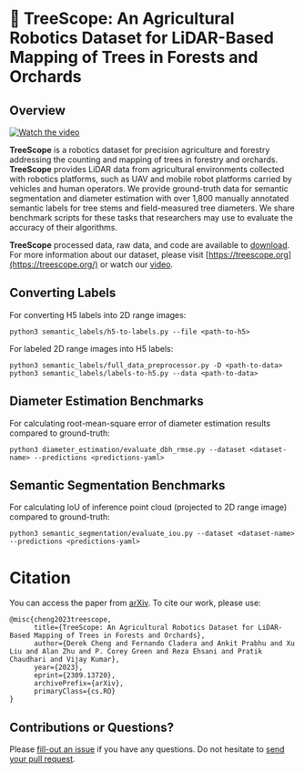 # 🌲 TreeScope: An Agricultural Robotics Dataset for LiDAR-Based Mapping of Trees in Forests and Orchards
<!-- ![alt text](https://github.com/daniilidis-group/m3ed/blob/main/M3ED_banner.webp) -->

## Overview

[![Watch the video](treescope.gif)](https://www.youtube.com/watch?v=750oL-VsSIM)

**TreeScope** is a robotics dataset for precision agriculture and forestry addressing the counting and mapping of trees in forestry and orchards. **TreeScope** provides LiDAR data from agricultural environments collected with robotics platforms, such as UAV and mobile robot platforms carried by vehicles and human operators. We provide ground-truth data for semantic segmentation and diameter estimation with over 1,800 manually annotated semantic labels for tree stems and field-measured tree diameters. We share benchmark scripts for these tasks that researchers may use to evaluate the accuracy of their algorithms.

**TreeScope** processed data, raw data, and code are available to [download](https://treescope.org/download/). 
For more information about our dataset, please visit [https://treescope.org](https://treescope.org/) or watch our [video](https://www.youtube.com/watch?v=750oL-VsSIM).

## Converting Labels

For converting H5 labels into 2D range images:
```
python3 semantic_labels/h5-to-labels.py --file <path-to-h5>
```

For labeled 2D range images into H5 labels:
```
python3 semantic_labels/full_data_preprocessor.py -D <path-to-data>
python3 semantic_labels/labels-to-h5.py --data <path-to-data>
```

## Diameter Estimation Benchmarks

For calculating root-mean-square error of diameter estimation results compared to ground-truth:
```
python3 diameter_estimation/evaluate_dbh_rmse.py --dataset <dataset-name> --predictions <predictions-yaml>
```

## Semantic Segmentation Benchmarks

For calculating IoU of inference point cloud (projected to 2D range image) compared to ground-truth:
```
python3 semantic_segmentation/evaluate_iou.py --dataset <dataset-name> --predictions <predictions-yaml>
```

# Citation
You can access the paper from [arXiv](https://arxiv.org/pdf/**TreeScope**Link). To
cite our work, please use:
```
@misc{cheng2023treescope,
      title={TreeScope: An Agricultural Robotics Dataset for LiDAR-Based Mapping of Trees in Forests and Orchards}, 
      author={Derek Cheng and Fernando Cladera and Ankit Prabhu and Xu Liu and Alan Zhu and P. Corey Green and Reza Ehsani and Pratik Chaudhari and Vijay Kumar},
      year={2023},
      eprint={2309.13720},
      archivePrefix={arXiv},
      primaryClass={cs.RO}
}
```

## Contributions or Questions?

Please [fill-out an issue](https://github.com/KumarRobotics/treescope/issues) if you have any questions.
Do not hesitate to [send your pull request](https://github.com/KumarRobotics/treescope/pulls).